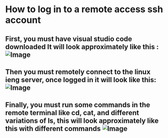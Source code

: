 # How to log in to a remote access ssh account
First, you must have visual studio code downloaded
It will look approximately like this :
![Image](https://i.imgur.com/sxz2O8v.png)
---
Then you must remotely connect to the linux ieng server,
once logged in it will look like this:
![Image](https://i.imgur.com/jlO1yhT.png)
---
Finally, you must run some commands in the remote terminal like cd, cat, and different variations of ls, this will look approximately like this with different commands 
![Image](https://i.imgur.com/twR1EUI.png)
---
